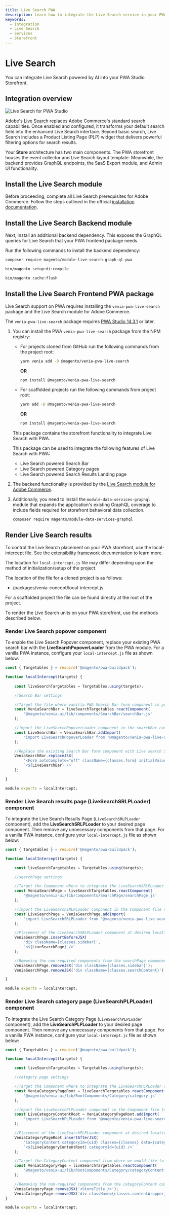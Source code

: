 ```yaml
---
title: Live Search PWA
description: Learn how to integrate the Live Search service in your PWA Studio storefront project.
keywords:
  - Integration
  - Live Search
  - Services
  - Storefront
---
```


# Live Search

You can integrate Live Search powered by AI into your PWA Studio Storefront.

## Integration overview

![Live Search for PWA Studio](images/live-search-pwa-arch-diag.png)

Adobe's [Live Search](https://experienceleague.adobe.com/en/docs/commerce/live-search/overview) replaces Adobe Commerce's standard search capabilities. Once enabled and configured, it transforms your default search field into the enhanced Live Search interface. Beyond basic search, Live Search includes a Product Listing Page (PLP) widget that delivers powerful filtering options for search results.

Your **Store** architecture has two main components. The PWA storefront houses the event collector and Live Search layout template. Meanwhile, the backend provides GraphQL endpoints, the SaaS Export module, and Admin UI functionality.

## Install the Live Search module

<InlineAlert variant="info" slots="text"/>

Before proceeding, complete all Live Search prerequisites for Adobe Commerce. Follow the steps outlined in the official [installation documentation](https://experienceleague.adobe.com/en/docs/commerce/live-search/install).

## Install the Live Search Backend module

Next, install an additional backend dependency. This exposes the GraphQL queries for Live Search that your PWA frontend package needs.

Run the following commands to install the backend dependency:

```bash
composer require magento/module-live-search-graph-ql-pwa
```

```bash
bin/magento setup:di:compile
```

```bash
bin/magento cache:flush
```

## Install the Live Search Frontend PWA package

Live Search support on PWA requires installing the `venia-pwa-live-search` package and the Live Search module for Adobe Commerce.

<InlineAlert variant="info" slots="text">

The `venia-pwa-live-search` package requires [PWA Studio 14.3.1](https://github.com/magento/pwa-studio/releases/tag/v14.3.1) or later.

</InlineAlert>

1. You can install the PWA `venia-pwa-live-search` package from the NPM registry:
    - For projects cloned from GitHub run the following commands from the project root:

        ```sh
        yarn venia add -D @magento/venia-pwa-live-search
        ```

        **OR**

        ```sh
        npm install @magento/venia-pwa-live-search
        ```

    - For scaffolded projects run the following commands from project root:

        ```sh
        yarn add -D @magento/venia-pwa-live-search
        ```

        **OR**

        ```sh
        npm install @magento/venia-pwa-live-search
        ```

    This package contains the storefront functionality to integrate Live Search with PWA.

    This package can be used to integrate the following features of Live Search with PWA:
    - Live Search powered Search Bar
    - Live Search powered Category pages
    - Live Search powered Search Results Landing page

1. The backend functionality is provided by the [Live Search module for Adobe Commerce](https://experienceleague.adobe.com/en/docs/commerce/live-search/install).

1. Additionally, you need to install the `module-data-services-graphql` module that expands the application's existing GraphQL coverage to include fields required for storefront behavioral data collection.

   ```bash
   composer require magento/module-data-services-graphql
   ```

## Render Live Search results

To control the Live Search placement on your PWA storefront, use the local-intercept file. See the [extensibility framework](https://developer.adobe.com/commerce/pwa-studio/guides/general-concepts/extensibility/#intercept-files) documentation to learn more.

The location for `local-intercept.js` file may differ depending upon the method of initialization/setup of the project.

The location of the file for a cloned project is as follows:

- <pwa-root>/packages/venia-concept/local-intercept.js

For a scaffolded project the file can be found directly at the root of the project.

To render the Live Search units on your PWA storefront, use the methods described below.

### Render Live Search popover component

To enable the Live Search Popover component, replace your existing PWA search bar with the **LiveSearchPopoverLoader** from the PWA module. For a vanilla PWA instance, configure your `local-intercept.js` file as shown below:

```jsx
const { Targetables } = require('@magento/pwa-buildpack');

function localIntercept(targets) {
    
    const liveSearchTargetables = Targetables.using(targets);

    //Search Bar settings

    //Target the file where vanilla PWA Search Bar form component is present.
    const VeniaSearchBar = liveSearchTargetables.reactComponent(
        '@magento/venia-ui/lib/components/SearchBar/searchBar.js'
    );

    //import the LiveSearchPopoverLoader component in the searchBar component file targeted above. 
    const LiveSearchBar = VeniaSearchBar.addImport(
        "import LiveSearchPopoverLoader from '@magento/venia-pwa-live-search/src/containers/LiveSearchPopoverLoader'"
    );

    //Replace the existing Search Bar form component with Live search SearchBar component
    VeniaSearchBar.replaceJSX(
        '<Form autoComplete="off" className={classes.form} initialValues={initialValues} onSubmit={handleSubmit} >',
        `<${LiveSearchBar} />`
    );

}

module.exports = localIntercept;
```

### Render Live Search results page (LiveSearchSRLPLoader) component

To integrate the Live Search Results Page (`LiveSearchSRLPLoader` component), add the **LiveSearchSRLPLoader** to your desired page component. Then remove any unnecessary components from that page.
For a vanilla PWA instance, configure your `local-intercept.js` file as shown below:

```jsx
const { Targetables } = require('@magento/pwa-buildpack');

function localIntercept(targets) {

    const liveSearchTargetables = Targetables.using(targets);

    //searchPage settings

    //Target the Component where to integrate the LiveSearchSRLPLoader component.
    const VeniaSearchPage = liveSearchTargetables.reactComponent(
        '@magento/venia-ui/lib/components/SearchPage/searchPage.js'
    );

    //import the LiveSearchSRLPLoader component in the Component file targeted above.
    const LiveSearchPage = VeniaSearchPage.addImport(
        "import LiveSearchSRLPLoader from '@magento/venia-pwa-live-search/src/containers/LiveSearchSRLPLoader'"
    );

    //Placement of the LiveSearchSRLPLoader component at desired location in targeted searchPage component.
    VeniaSearchPage.insertBeforeJSX(
        'div className={classes.sidebar}',
        `<${LiveSearchPage} />`
    );

    //Removing the non-required components from the searchPage component.
    VeniaSearchPage.removeJSX('div className={classes.sidebar}');
    VeniaSearchPage.removeJSX('div className={classes.searchContent}');

}

module.exports = localIntercept;
```

### Render Live Search category page (LiveSearchPLPLoader) component

To integrate the Live Search Category Page (`LiveSearchPLPLoader` component), add the **LiveSearchPLPLoader** to your desired page component. Then remove any unnecessary components from that page.
For a vanilla PWA instance, configure your `local-intercept.js` file as shown below:

```jsx
const { Targetables } = require('@magento/pwa-buildpack');

function localIntercept(targets) {

    const liveSearchTargetables = Targetables.using(targets);

    //category page settings

    //Target the Component where to integrate the LiveSearchPLPLoader component.
    const VeniaCategoryPageRoot = liveSearchTargetables.reactComponent(
        '@magento/venia-ui/lib/RootComponents/Category/category.js'
    );

    //import the LiveSearchPLPLoader component in the Component file targeted above.
    const LiveCategoryContentRoot = VeniaCategoryPageRoot.addImport(
        "import LiveSearchPLPLoader from '@magento/venia-pwa-live-search/src/containers/LiveSearchPLPLoader'"
    );

    //Placement of the LiveSearchPLPLoader component at desired location in targeted category Page component.
    VeniaCategoryPageRoot.insertAfterJSX(
        'CategoryContent categoryId={uid} classes={classes} data={categoryData} isLoading={loading} pageControl={pageControl} sortProps={sortProps} pageSize={pageSize}',
        `<${LiveCategoryContentRoot} categoryId={uid} />`
    );

    //Target the CategoryContent component from where we would like to remove some elements on category page.
    const VeniaCategoryPage = liveSearchTargetables.reactComponent(
        '@magento/venia-ui/lib/RootComponents/Category/categoryContent.js'
    );

    //Removing the non-required components from the categoryContent component.
    VeniaCategoryPage.removeJSX('<StoreTitle />');
    VeniaCategoryPage.removeJSX('div className={classes.contentWrapper}');
}

module.exports = localIntercept;
```
